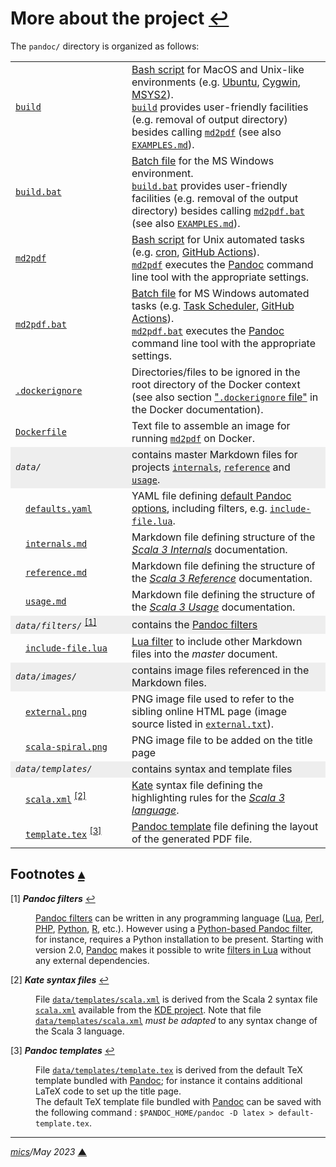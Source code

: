 # <span id="top">More about the project</span> <span style="size:25%;"><a href="../README.md" title="Back to README">↩</a></span>
<!-- created by mics (https://github.com/michelou/) on December 2020 -->

The `pandoc/` directory is organized as follows:

<table>

</tr>
<tr>
  <td><a href="../build"><code>build</code></a></td>
  <td><a href="https://linuxconfig.org/bash-scripting-tutorial">Bash script</a> for MacOS and Unix-like environments (e.g. <a href="https://ubuntu.com/">Ubuntu</a>, <a href="https://www.cygwin.com/">Cygwin</a>, <a href="https://www.msys2.org/">MSYS2</a>).<br/>
  <a href="../build"><code>build</code></a> provides user-friendly facilities (e.g. removal of output directory) besides calling <a href="../md2pdf"><code>md2pdf</code></a> (see also <a href="EXAMPLES.md"><code>EXAMPLES.md</code></a>).</td>
</tr>
<tr>
  <td><a href="../build.bat"><code>build.bat</code></a></td>
  <td><a href="https://en.wikibooks.org/wiki/Windows_Batch_Scripting">Batch file</a> for the MS Windows environment.<br/>
  <a href="../build.bat"><code>build.bat</code></a> provides user-friendly facilities (e.g. removal of the output directory) besides calling <a href="../md2pdf.bat"><code>md2pdf.bat</code></a> (see also <a href="EXAMPLES.md"><code>EXAMPLES.md</code></a>).</td>
</tr>
<tr>
  <td><a href="../md2pdf"><code>md2pdf</code></a></td>
  <td><a href="https://linuxconfig.org/bash-scripting-tutorial">Bash script</a> for Unix automated tasks (e.g. <a href="https://linuxconfig.org/using-cron-scheduler-on-linux-systems">cron</a>, <a href="https://docs.github.com/en/free-pro-team@latest/actions/learn-github-actions/introduction-to-github-actions">GitHub Actions</a>).<br/>
  <a href="../md2pdf"><code>md2pdf</code></a> executes the <a href="https://pandoc.org/MANUAL.html">Pandoc</a> command line tool with the appropriate settings.</td>
</tr>
<tr>
  <td><a href="../md2pdf.bat"><code>md2pdf.bat</code></a></td>
  <td><a href="https://en.wikibooks.org/wiki/Windows_Batch_Scripting">Batch file</a> for MS Windows automated tasks (e.g. <a href="https://docs.microsoft.com/en-us/windows/win32/taskschd/task-scheduler-start-page">Task Scheduler</a>, <a href="https://docs.github.com/en/free-pro-team@latest/actions/learn-github-actions/introduction-to-github-actions">GitHub Actions</a>).<br/><a href="../md2pdf.bat"><code>md2pdf.bat</code></a> executes the <a href="https://pandoc.org/MANUAL.html">Pandoc</a> command line tool with the appropriate settings.</td>
</tr>
<tr>
<td><a href="../.dockerignore"><code>.dockerignore</code></a></td>
<td>Directories/files to be ignored in the root directory of the Docker context (see also section <a href="https://docs.docker.com/engine/reference/builder/#dockerignore-file">"<code>.dockerignore</code> file"</a> in the Docker documentation).</td>
</tr>
<tr>
<td><a href="../Dockerfile"><code>Dockerfile</code></a></td>
<td>Text file to assemble an image for running <a href="../md2pdf"><code>md2pdf</code></a> on Docker.</td>
</tr>
<tr style="background-color:#eeeeee;">
  <td><i><code>data/</code></i></td>
  <td>contains master Markdown files for projects <a href="https://github.com/lampepfl/dotty/tree/master/docs/docs/internals"><code>internals</code></a>, <a href="https://github.com/lampepfl/dotty/tree/master/docs/docs/reference"><code>reference</code></a> and <a href="https://github.com/lampepfl/dotty/tree/master/docs/docs/usage"><code>usage</code></a>.</td>
</tr>
<tr>
  <td>&emsp;<a href="../data/defaults.yaml"><code>defaults.yaml</code></a></td>
  <td>YAML file defining <a href="https://pandoc.org/MANUAL.html#default-files">default Pandoc options</a>, including filters, e.g. <a href="../data/filters/include-files.lua"><code>include-file.lua</code></a>.</td>
</tr>
<tr>
  <td>&emsp;<a href="../data/internals.md"><code>internals.md</code></a></td>
  <td>Markdown file defining structure of the <a href="https://dotty.epfl.ch/docs/internals/backend.html"><i>Scala 3 Internals</i></a> documentation.</td>
</tr>
<tr>
  <td>&emsp;<a href="../data/reference.md"><code>reference.md</code></a></td>
  <td>Markdown file defining the structure of the <a href="https://dotty.epfl.ch/docs/reference/overview.html"><i>Scala 3 Reference</i></a> documentation.</td>
</tr>
<tr>
  <td>&emsp;<a href="../data/usage.md"><code>usage.md</code></a></td>
  <td>Markdown file defining the structure of the <a href="https://dotty.epfl.ch/docs/usage/getting-started.html"><i>Scala 3 Usage</i></a> documentation.</td>
</tr>
<tr style="background-color:#eeeeee;">
  <td><i><code>data/filters/</code></i> <sup id="anchor_01"><a href="#footnote_01">[1]</a></sup></td>
  <td>contains the <a href="https://pandoc.org/filters.html">Pandoc filters</a></td>
</tr>
<tr>
  <td style="min-width:170px;">&emsp;<a href="../data/filters/include-files.lua"><code>include-file.lua</code></a></td>
  <td><a href="https://pandoc.org/lua-filters.html">Lua filter</a> to include other Markdown files into the <i>master</i> document.</td>
</tr>
<tr style="background-color:#eeeeee;">
  <td><i><code>data/images/</code></i></td>
  <td>contains image files referenced in the Markdown files.</td>
</tr>
<tr>
  <td>&emsp;<a href="../data/images/external.png"><code>external.png</code></a></td>
  <td>PNG image file used to refer to the sibling online HTML page (image source listed in <a href="../data/images/external.txt"><code>external.txt</code></a>).</td>
</tr>
<tr>
  <td>&emsp;<a href="../data/images/scala-spiral.png"><code>scala-spiral.png</code></a></td>
  <td>PNG image file to be added on the title page</td>
</tr>
<tr style="background-color:#eeeeee;">
  <td><i><code>data/templates/</code></i></td>
  <td>contains syntax and template files</td>
</tr>
<tr>
  <td>&emsp;<a href="../data/templates/scala.xml"><code>scala.xml</code></a> <sup id="anchor_02"><a href="#footnote_02">[2]</a></sup></td>
  <td><a href="https://kate-editor.org/syntax/">Kate</a> syntax file defining the highlighting rules for the <a href="http://dotty.epfl.ch/docs/reference/syntax.html"><i>Scala 3 language</i></a>.</td>
</tr>
<tr>
  <td>&emsp;<a href="../data/templates/template.tex"><code>template.tex</code></a> <sup id="anchor_03"><a href="#footnote_03">[3]</a></sup></td>
  <td><a href="https://pandoc.org/MANUAL.html#templates">Pandoc template</a> file defining the layout of the generated PDF file.</td>
</tr>
<tr>
</table>

## <span id="footnotes">Footnotes</span> [**&#x25B4;**](#top)

<span id="footnote_01">[1]</span> ***Pandoc filters*** [↩](#anchor_01)

<dl><dd>
<a href="https://pandoc.org/filters.html">Pandoc filters</a> can be written in any programming language (<a href="<a href="https://pandoc.org/lua-filters.html">Lua</a>, <a href="https://metacpan.org/pod/Pandoc::Filter">Perl</a>, <a href="https://github.com/vinai/pandocfilters-php">PHP</a>, <a href="https://pypi.org/project/pandocfilters/">Python</a>, <a href="https://cran.r-project.org/web/packages/pandocfilters/">R</a>, etc.). However using a <a href="https://pypi.org/project/pandocfilters/">Python-based Pandoc filter</a>, for instance, requires a Python installation to be present. Starting with version 2.0, <a href="https://pandoc.org/">Pandoc</a> makes it possible to write <a href="https://pandoc.org/lua-filters.html">filters in Lua</a> without any external dependencies.
</dd></dl>

<span id="footnote_02">[2]</span> ***Kate syntax files*** [↩](#anchor_02)

<dl><dd>
File <a href="../data/templates/scala.xml"><code>data/templates/scala.xml</code></a> is derived from the Scala 2 syntax file <a href="https://github.com/KDE/syntax-highlighting/tree/master/data/syntax"><code>scala.xml</code></a> available from the <a href="https://github.com/KDE">KDE project</a>. Note that file <a href="../data/templates/scala.xml"><code>data/templates/scala.xml</code></a> <i>must be adapted</i> to any syntax change of the Scala 3 language.
</dd></dl>

<span id="footnote_03">[3]</span> ***Pandoc templates*** [↩](#anchor_03)

<dl><dd>
File <a href="../data/templates/template.tex"><code>data/templates/template.tex</code></a> is derived from the default TeX template bundled with <a href="https://pandoc.org/">Pandoc</a>; for instance it contains additional LaTeX code to set up the title page.<br/>The default TeX template file bundled with <a href="https://pandoc.org/">Pandoc</a> can be saved with the following command : <code>$PANDOC_HOME/pandoc -D latex &gt; default-template.tex</code>.
</dd></dl>

***

*[mics](https://github.com/michelou/)/May 2023* [**&#9650;**](#top "Back to top")
<span id="bottom">&nbsp;</span>

[github_dotty]: https://github.com/lampepfl/dotty/#dotty
[github_scala3doc]: https://github.com/lampepfl/dotty/tree/master/scala3doc#scala3doc
